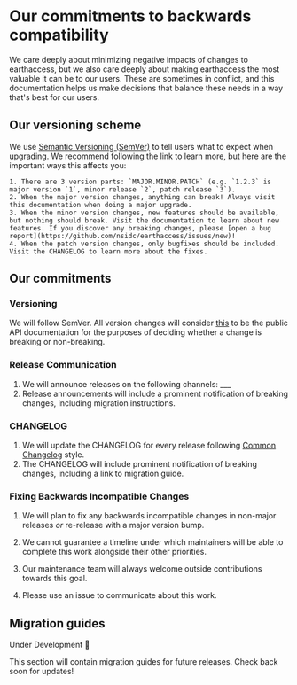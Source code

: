 # Our commitments to backwards compatibility

We care deeply about minimizing negative impacts of changes to earthaccess, but we also care deeply about making earthaccess the most valuable it can be to our users. These are sometimes in conflict, and this documentation helps us make decisions that balance these needs in a way that's best for our users.

## Our versioning scheme

We use [Semantic Versioning (SemVer)](https://semver.org/) to tell users what to expect when upgrading. We recommend following the link to learn more, but here are the important ways this affects you:

    1. There are 3 version parts: `MAJOR.MINOR.PATCH` (e.g. `1.2.3` is major version `1`, minor release `2`, patch release `3`).
    2. When the major version changes, anything can break! Always visit this documentation when doing a major upgrade.
    3. When the minor version changes, new features should be available, but nothing should break. Visit the documentation to learn about new features. If you discover any breaking changes, please [open a bug report](https://github.com/nsidc/earthaccess/issues/new)!
    4. When the patch version changes, only bugfixes should be included. Visit the CHANGELOG to learn more about the fixes.

## Our commitments

### Versioning

We will follow SemVer. All version changes will consider [this](https://example.com/our-public-api) to be the public API documentation for the purposes of deciding whether a change is breaking or non-breaking.

### Release Communication

1. We will announce releases on the following channels: ___
2. Release announcements will include a prominent notification of breaking changes, including migration instructions.

### CHANGELOG

1. We will update the CHANGELOG for every release following [Common Changelog](https://common-changelog.org/) style.
2. The CHANGELOG will include prominent notification of breaking changes, including a link to migration guide.

### Fixing Backwards Incompatible Changes

1. We will plan to fix any backwards incompatible changes in non-major releases _or_ re-release with a major version bump.

2. We cannot guarantee a timeline under which maintainers will be able to complete this work alongside their other priorities.

3. Our maintenance team will always welcome outside contributions towards this goal.

4. Please use an issue to communicate about this work.

## Migration guides

Under Development 🚧

This section will contain migration guides for future releases. Check back soon for updates!
